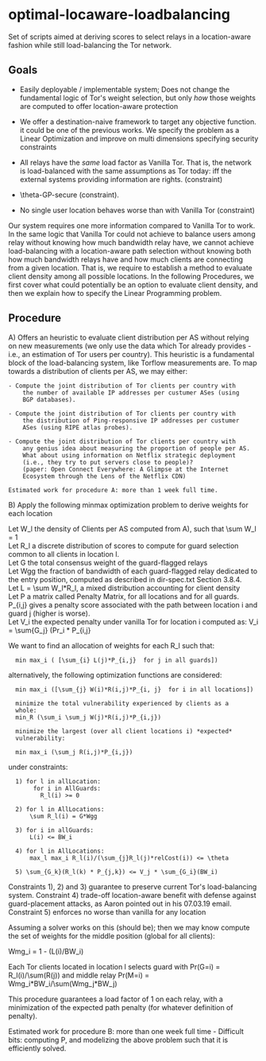 # optimal-locaware-loadbalancing

Set of scripts aimed at deriving scores to select relays in a
location-aware fashion while still load-balancing the
Tor network.

## Goals

  - Easily deployable / implementable system; Does not change the
    fundamental logic of Tor's weight selection, but only *how*
    those weights are computed to offer location-aware protection

  - We offer a destination-naive framework to target any objective function. it
    could be one of the previous works. We specify the problem as a Linear
    Optimization and improve on multi dimensions specifying security constraints

  - All relays have the *same* load factor as Vanilla Tor. That is, the network
    is load-balanced with the same assumptions as Tor today: iff the external
    systems providing information are rights. (constraint)
  
  - \theta-GP-secure (constraint).

  - No single user location behaves worse than with Vanilla Tor (constraint)

Our system requires one more information compared to Vanilla Tor to work. In the
same logic that Vanilla Tor could not achieve to balance users among relay
without knowing how much bandwidth relay have, we cannot achieve load-balancing
with a location-aware path selection without knowing both how much bandwidth
relays have and how much clients are connecting from a given location. That is,
we require to establish a method to evaluate client density among all possible
locations. In the following Procedures, we first cover what could potentially be
an option to evaluate client density, and then we explain how to specify the
Linear Programming problem.

## Procedure

  A) Offers an heuristic to evaluate client distribution per AS without
    relying on new measurements (we only use the data which Tor already
    provides - i.e., an estimation of Tor users per country). This heuristic
    is a fundamental block of the load-balancing system, like Torflow
    measurements are.
    To map towards a distribution of clients per AS, we may either:  

    - Compute the joint distribution of Tor clients per country with
        the number of available IP addresses per custumer ASes (using
        BGP databases).  

    - Compute the joint distribution of Tor clients per country with
        the distribution of Ping-responsive IP addresses per custumer
        ASes (using RIPE atlas probes). 

    - Compute the joint distribution of Tor clients per country with
        any genius idea about measuring the proportion of people per AS.
        What about using information on Netflix strategic deployment
        (i.e., they try to put servers close to people)?
        (paper: Open Connect Everywhere: A Glimpse at the Internet
        Ecosystem through the Lens of the Netflix CDN)
  
    Estimated work for procedure A: more than 1 week full time.  

  B) Apply the following minmax optimization problem to derive weights for each
     location  

   Let W_l the density of Clients per AS computed from A), such that
   \sum W_l = 1  
   Let R_l a discrete distribution of scores to compute for guard selection
   common to all clients in location l.  
   Let G the total consensus weight of the guard-flagged relays  
   Let Wgg the fraction of bandwidth of each guard-flagged relay
   dedicated to the entry position, computed as described in
   dir-spec.txt Section 3.8.4.  
   Let L = \sum W_l\*R_l, a mixed distribution accounting for client density  
   Let P a matrix called Penalty Matrix, for all locations and for all guards.
   P\_{i,j} gives a penalty score associated with the path between location i
   and guard j (higher is worse).  
   Let V_i the expected penalty under vanilla Tor for location i computed as:
   V_i = \sum{G_j} (Pr_i * P_{i,j}

   We want to find an allocation of weights for each R_l such that:

      min max_i ( [\sum_{i} L(j)*P_{i,j}  for j in all guards])
  
   alternatively, the following optimization functions are considered:
      
      min max_i ([\sum_{j} W(i)*R(i,j)*P_{i, j}  for i in all locations])
      
      minimize the total vulnerability experienced by clients as a
      whole:
      min_R (\sum_i \sum_j W(j)*R(i,j)*P_{i,j})
      
      minimize the largest (over all client locations i) *expected*
      vulnerability:
  
      min max_i (\sum_j R(i,j)*P_{i,j}) 
   
   under constraints:
      
      1) for l in allLocation:
           for i in AllGuards:
             R_l(i) >= 0
      
      2) for l in AllLocations:
          \sum R_l(i) = G*Wgg
      
      3) for i in allGuards:
          L(i) <= BW_i

      4) for l in AllLocations:
          max_l max_i R_l(i)/(\sum_{j}R_l(j)*relCost(i)) <= \theta
      
      5) \sum_{G_k}(R_l(k) * P_{j,k}) <= V_j * \sum_{G_i}(BW_i) 
 
  Constraints 1), 2) and 3) guarantee to preserve current Tor's
load-balancing system. Constraint 4) trade-off location-aware benefit with
defense against guard-placement attacks, as Aaron pointed out in his
07.03.19 email. Constraint 5) enforces no worse than vanilla for any location

  Assuming a solver works on this (should be); then we may know compute
the set of weights for the middle position (global for all clients):

  Wmg_i = 1 - (L(i)/BW_i)

  Each Tor clients located in location l selects guard with Pr(G=i) = R_l(i)/\sum(R(j)) and
middle relay Pr(M=i) = Wmg_i\*BW_i/\sum(Wmg_j\*BW_j)

  This procedure guarantees a load factor of 1 on each relay, with a
minimization of the expected path penalty (for whatever definition of penalty).

  Estimated work for procedure B: more than one week full time -
Difficult bits: computing P, and modelizing the above problem such
that it is efficiently solved.


